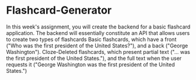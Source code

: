 # Flashcard-Generator
In this week's assignment, you will create the backend for a basic flashcard application.  The backend will essentially constitute an API that allows users to create two types of flashcards  Basic flashcards, which have a front ("Who was the first president of the United States?"), and a back ("George Washington").  Cloze-Deleted flashcards, which present partial text ("... was the first president of the United States."), and the full text when the user requests it ("George Washington was the first president of the United States.")
